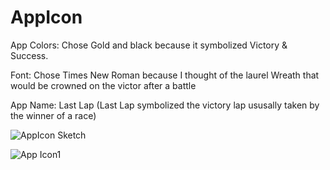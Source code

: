# AppIcon

App Colors: Chose Gold and black because it symbolized Victory & Success. 

Font: Chose Times New Roman because I thought of the laurel Wreath that would be crowned on the victor after a battle

App Name: Last Lap (Last Lap symbolized the victory lap ususally taken by the winner of a race)

![AppIcon Sketch](https://user-images.githubusercontent.com/64448202/213611170-c9ea6266-0ef1-41de-aa56-1a5712f6c4cd.jpeg)

![App Icon1](https://user-images.githubusercontent.com/64448202/212968098-64cafcd1-b775-424e-8f5b-db806b5b4e7f.png)

